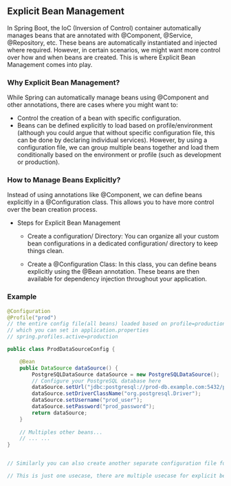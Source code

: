 ## Explicit Bean Management
In Spring Boot, the IoC (Inversion of Control) container automatically manages beans that are annotated with @Component, @Service, @Repository, etc. These beans are automatically instantiated and injected where required. However, in certain scenarios, we might want more control over how and when beans are created. This is where Explicit Bean Management comes into play.

### Why Explicit Bean Management?
While Spring can automatically manage beans using @Component and other annotations, there are cases where you might want to:
- Control the creation of a bean with specific configuration.
- Beans can be defined explicitly to load based on profile/environment (although you could argue that without specific configuration file, this can be done by declaring individual services). However, by using a configuration file, we can group multiple beans together and load them conditionally based on the environment or profile (such as development or production).


### How to Manage Beans Explicitly?
Instead of using annotations like @Component, we can define beans explicitly in a @Configuration class. This allows you to have more control over the bean creation process.

- Steps for Explicit Bean Management
    - Create a configuration/ Directory: You can organize all your custom bean configurations in a dedicated configuration/ directory to keep things clean.

    - Create a @Configuration Class: In this class, you can define beans explicitly using the @Bean annotation. These beans are then available for dependency injection throughout your application.

### Example
```java
@Configuration
@Profile("prod") 
// the entire config file(all beans) loaded based on profile=production
// which you can set in application.properties
// spring.profiles.active=production

public class ProdDataSourceConfig {

    @Bean
    public DataSource dataSource() {
        PostgreSQLDataSource dataSource = new PostgreSQLDataSource();
        // Configure your PostgreSQL database here
        dataSource.setUrl("jdbc:postgresql://prod-db.example.com:5432/prod_db");
        dataSource.setDriverClassName("org.postgresql.Driver");
        dataSource.setUsername("prod_user");
        dataSource.setPassword("prod_password");
        return dataSource;
    }
    
    // Multiples other beans...
    // ... ...
}


// Similarly you can also create another separate configuration file for all beans that are used in specific in profile/environment

// This is just one usecase, there are multiple usecase for explicit bean management
```